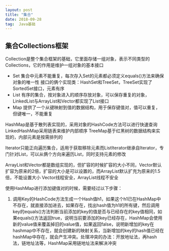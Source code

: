 ```yaml
---
layout: post                  
title: "集合"             
date: 2018-09-28               
tag:  Java基础
---
```


## 集合Collections框架

Collection是整个集合框架的基础，它里面存储一组对象，表示不同类型的Collections，它的作用是维护一组对象的基本接口

- Set 集合中元素不能重复，每次存入Set的元素都必须定义equals()方法来确保对象的唯一性  接口的俩个实现类：HashSet和TreeSet，TreeSet实现了SortedSet接口，元素有序
- List 有序的集合，按对象进入的顺序存放对象，可以保存重复的对象，LinkedList与ArrayList和Vector都实现了List接口
- Map 提供了一个从键映射到值的数据结构，用于保存键值对，值可以重复，但键唯一，不能重复

HashMap是基于散列表实现的，采用对象的HashCode方法可以进行快速查询 LinkedHashMap采用链表来维护内部顺序 TreeMap基于红黑树的数据结构来实现的，内部元素是按需排列的

Iterator只能正向遍历集合，适用于获取移除元素而ListIterator继承自Iterator，专门针对List，可以从俩个方向来遍历List，同时支持元素的修改

ArrayList和Vector都是数组实现的，但扩容的时候扩容的大小不同，Vector默认扩容为原来的2倍，扩容的大小是可以设置的，而ArrayList默认扩充为原来的1.5倍，不能设置大小
Vector线程安全，ArrayList线程不安全

使用HashMap进行添加键值对的时候，需要经过以下步骤：

1. 调用Key的HashCode方法生成一个Hash值h1，如果这个h1已在HashMap中不存在，就直接添加进去，如果存在，找出hash值为h1的所有键，然后调用key的equals()方法判断当前添加的key的值是否与已经存在的key值相同，如果equals()方法返回true，说明当前要添加的key已经存在，HashMap会使用新的value值来覆盖掉旧的value值，如果返回false，说明新增加的key在hashmap中不存在，就会创建新的映射关系，当新增加的key的hash值已经在hashMap中存在，就会产生冲突。处理冲突的办法：开放地址法，再hash法，链地址法等，HashMap采用链地址法来解决冲突